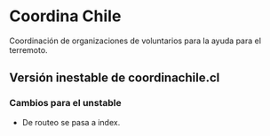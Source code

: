 # Coordina Chile

Coordinación de organizaciones de voluntarios para la ayuda para el terremoto.

## Versión inestable de coordinachile.cl

### Cambios para el unstable

*  De routeo se pasa a index.

